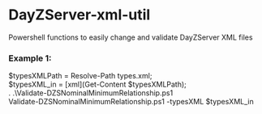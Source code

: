 # DayZServer-xml-util
Powershell functions to easily change and validate DayZServer XML files

### Example 1: 
$typesXMLPath = Resolve-Path types.xml;  
$typesXML_in = [xml](Get-Content $typesXMLPath);  
. .\Validate-DZSNominalMinimumRelationship.ps1  
Validate-DZSNominalMinimumRelationship.ps1 -typesXML $typesXML_in  
